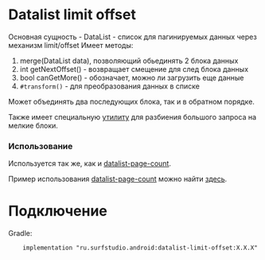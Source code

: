 # Datalist limit offset
Основная сущность - DataList - список для пагинируемых данных через механизм limit/offset
Имеет методы:
 1. merge(DataList data), позволяющий обьединять 2 блока данных
 2. int getNextOffset() - возвращает смещение для след блока данных
 3. bool canGetMore() - обозначает, можно ли загрузить еще данные
 1. `#transform()` - для преобразования данных в списке

Может объединять два последующих блока, так и в обратном порядке.

Также имеет специальную [утилиту][util] для разбиения большого запроса на мелкие блоки.
### Использование
Используется так же, как и [datalist-page-count](../datalist-page-count/README.md).

Пример использования [datalist-page-count](../datalist-page-count)
можно найти [здесь](../network-sample).

# Подключение
Gradle:
```
    implementation "ru.surfstudio.android:datalist-limit-offset:X.X.X"
```

[util]: src/main/java/ru/surfstudio/android/datalistlimitoffset/util/PaginationableUtil.java